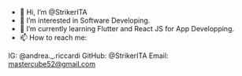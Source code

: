 - 👋 Hi, I’m @StrikerITA
- 👀 I’m interested in Software Developing.
- 🌱 I’m currently learning Flutter and React JS for App Developping.
- 📫 How to reach me: 

IG: @andrea._.riccardi
GitHub: @StrikerITA
Email: mastercube52@gmail.com
